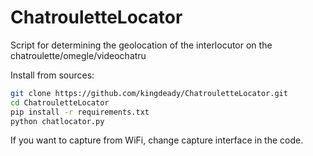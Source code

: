 # ChatrouletteLocator
Script for determining the geolocation of the interlocutor on the chatroulette/omegle/videochatru

Install from sources:
```bash
git clone https://github.com/kingdeady/ChatrouletteLocator.git
cd ChatrouletteLocator
pip install -r requirements.txt
python chatlocator.py
```
If you want to capture from WiFi, change capture interface in the code.
